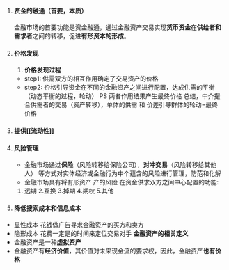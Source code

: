 1. #### 资金的融通（首要，本质）
	金融市场的首要功能是资金融通，通过金融资产交易实现**货币资金**在**供给者和需求者**之间的转移，促进**有形资本的形成**。
2. #### 价格发现
	1. **价格发现过程**
	- step1: 供需双方的相互作用确定了交易资产的价格
	- step2: 价格引导资金在不同的金融资产之间进行配置，达成供需的平衡（动态平衡的过程，轮动）
	PS 两者作用结果产生最终价格
	总结，中介撮合供需者的交易（资产转移），单体的供需 和 价差引导群体的轮动=最终价格
3. #### 提供[[流动性]]
	
4. #### 风险管理
	- 金融市场通过**保险**（风险转移给保险公司），**对冲交易**（风险转移给其他人） 等方式对实体经济或金融行为中个蕴含的风险进行管理，防范和化解
	- 金融市场具有将有形资产 产的风险 在资金供求双方之间中心配置的功能:
    1. 远期 2.互换 3.掉期 4.期权 5.其他

5. #### 降低搜索成本和信息成本
- 显性成本 花钱做广告寻求金融资产的买方和卖方
- 隐形成本 花费一定是的时间来定位交易对手
**金融资产的相关定义**
- 金融资产是一种**虚拟资产**
- 金融资产有**经济价值**，其价值对未来现金流的要求权，因此，金融资产**也有价格**